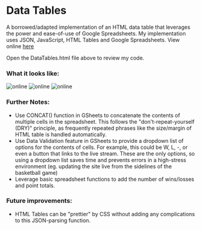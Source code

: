 # Data Tables
A borrowed/adapted implementation of an HTML data table that leverages the power and ease-of-use of Google Spreadsheets. My implementation uses JSON, JavaScript, HTML Tables and Google Spreadsheets. View online [here](http://iasas.jisedu.or.id/basketball/standings.html)

Open the DataTables.html file above to review my code.

### What it looks like:
![online](https://github.com/pjoneja/Portfolio-Showcase/blob/master/Data%20Tables/TableWebsite.png)
![online](https://github.com/pjoneja/Portfolio-Showcase/blob/master/Data%20Tables/TableGSheet.png)
![online](https://github.com/pjoneja/Portfolio-Showcase/blob/master/Data%20Tables/TableWithHTML.png)

### Further Notes:
* Use CONCAT() function in GSheets to concatenate the contents of multiple cells in the spreadsheet. This follows the "don't-repeat-yourself (DRY)" principle, as frequently repeated phrases like the size/margin of HTML table is handled automatically.
* Use Data Validation feature in GSheets to provide a dropdown list of options for the contents of cells. For example, this could be W, L, -, or even a button that links to the live stream. These are the only options, so using a dropdown list saves time and prevents errors in a high-stress environment (eg. updating the site live from the sidelines of the basketball game)
* Leverage basic spreadsheet functions to add the number of wins/losses and point totals.

### Future improvements: 
* HTML Tables can be "prettier" by CSS without adding any complications to this JSON-parsing function.
